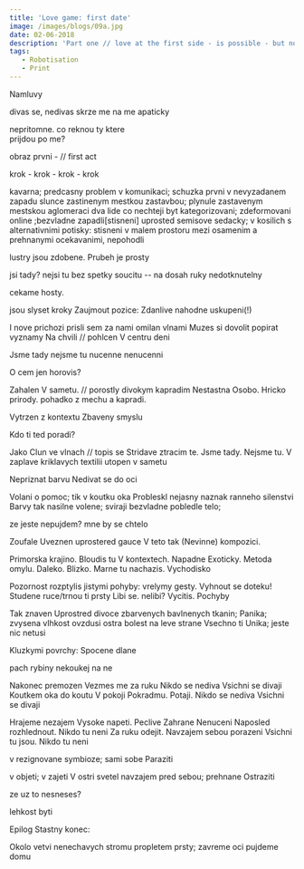 ```yaml
---
title: 'Love game: first date'
image: /images/blogs/09a.jpg
date: 02-06-2018
description: 'Part one // love at the first side - is possible - but not required'
tags:
   - Robotisation
   - Print
---
```


<p class="underlined bolded">Namluvy</p>



divas se, nedivas
skrze me na me
apaticky

nepritomne.
co reknou ty ktere  
prijdou po me?



obraz prvni -
// first act

krok - krok - krok - krok

kavarna; predcasny problem v komunikaci; schuzka prvni
v nevyzadanem zapadu slunce zastinenym mestkou zastavbou; plynule zastavenym mestskou aglomeraci
dva lide co nechteji byt kategorizovani; zdeformovani online  ;bezvladne zapadli[stisneni] uprosted semisove sedacky; v kosilich s alternativnimi potisky:
stisneni v malem prostoru mezi osamenim a prehnanymi ocekavanimi,
nepohodli



lustry jsou zdobene.
Prubeh je prosty

jsi tady? nejsi tu
bez spetky soucitu --
na dosah ruky
nedotknutelny

cekame hosty.


jsou slyset kroky
Zaujmout pozice:
Zdanlive nahodne uskupeni(!)

I nove prichozi prisli sem za nami
omilan vlnami
Muzes si dovolit
popirat vyznamy
Na chvili // pohlcen
V centru deni

Jsme tady nejsme tu
nucenne nenucenni





O cem jen horovis?

Zahalen V sametu. // porostly divokym kapradim
Nestastna Osobo. Hricko prirody.
pohadko z mechu a kapradi.


Vytrzen z kontextu
Zbaveny smyslu

Kdo ti ted poradi?


Jako Clun ve vlnach  // topis se
Stridave ztracim te.
Jsme tady. Nejsme tu.
V zaplave kriklavych textilii
utopen v sametu


Nepriznat barvu
Nedivat se do oci

Volani o pomoc; tik v koutku oka
Probleskl
nejasny naznak ranneho silenstvi
Barvy tak nasilne volene;
sviraji bezvladne pobledle telo;


ze jeste nepujdem?
mne by se chtelo


Zoufale Uveznen uprostered gauce
V teto tak (Nevinne) kompozici.

Primorska krajino. Bloudis tu V kontextech. Napadne Exoticky. Metoda omylu.
Daleko. Blizko.
Marne tu nachazis.
Vychodisko




Pozornost rozptylis jistymi pohyby: vrelymy gesty.
Vyhnout se doteku! Studene ruce/trnou ti prsty
Libi se. nelibi?
Vycitis. Pochyby

Tak znaven
Uprostred divoce zbarvenych bavlnenych tkanin;
Panika; zvysena vlhkost ovzdusi
ostra bolest na leve strane
Vsechno ti Unika; jeste nic netusi

Kluzkymi povrchy:
Spocene dlane

pach rybiny
nekoukej na ne

Nakonec premozen
Vezmes me za ruku
Nikdo se nediva
Vsichni se divaji
Koutkem oka do koutu V pokoji
Pokradmu. Potaji.
Nikdo se nediva
Vsichni se divaji


Hrajeme nezajem
Vysoke napeti. Peclive Zahrane Nenuceni
Naposled rozhlednout. Nikdo tu neni
Za ruku odejit.
Navzajem
sebou
porazeni
Vsichni tu jsou.
Nikdo tu neni


v rezignovane
symbioze;
sami sobe Paraziti

v objeti; v zajeti
V ostri svetel
navzajem pred sebou; prehnane
Ostraziti


ze uz to nesneses?

lehkost byti

Epilog
Stastny konec:

Okolo vetvi nenechavych stromu
propletem prsty; zavreme oci
pujdeme domu
